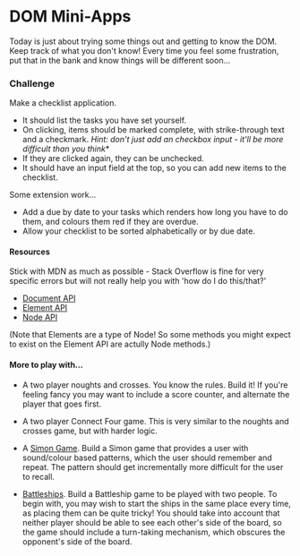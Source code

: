 # DOM Mini-Apps

Today is just about trying some things out and getting to know the DOM. Keep track of what you don't know! Every time you feel some frustration, put that in the bank and know things will be different soon...

### Challenge

Make a checklist application.
* It should list the tasks you have set yourself.
* On clicking, items should be marked complete, with strike-through text and a checkmark. *Hint: don't just add an checkbox input - it'll be more difficult than you think**
* If they are clicked again, they can be unchecked.
* It should have an input field at the top, so you can add new items to the checklist.


Some extension work...
* Add a due by date to your tasks which renders how long you have to do them, and colours them red if they are overdue.
* Allow your checklist to be sorted alphabetically or by due date.

#### Resources

Stick with MDN as much as possible - Stack Overflow is fine for very specific errors but will not really help you with 'how do I do this/that?'

* [Document API](https://developer.mozilla.org/en-US/docs/Web/API/Document)
* [Element API](https://developer.mozilla.org/en-US/docs/Web/API/Element)
* [Node API](https://developer.mozilla.org/en-US/docs/Web/API/Node)

(Note that Elements are a type of Node! So some methods you might expect to exist on the Element API are actully Node methods.)

#### More to play with...

* A two player noughts and crosses. You know the rules. Build it! If you're feeling fancy you may want to include a score counter, and alternate the player that goes first. 

* A two player Connect Four game. This is very similar to the noughts and crosses game, but with harder logic.

* A [Simon Game](https://en.wikipedia.org/wiki/Simon_(game)). Build a Simon game that provides a user with sound/colour based patterns, which the user should remember and repeat. The pattern should get incrementally more difficult for the user to recall.

* [Battleships](https://en.wikipedia.org/wiki/Battleship_(game)). Build a Battleship game to be played with two people. To begin with, you may wish to start the ships in the same place every time, as placing them can be quite tricky! You should take into account that neither player should be able to see each other's side of the board, so the game should include a turn-taking mechanism, which obscures the opponent's side of the board.
